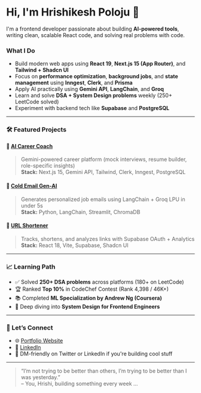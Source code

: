 # Hi, I'm Hrishikesh Poloju 👋

I'm a frontend developer passionate about building **AI-powered tools**, writing clean, scalable React code, and solving real problems with code.

### What I Do
-  Build modern web apps using **React 19**, **Next.js 15 (App Router)**, and **Tailwind + Shadcn UI**
-  Focus on **performance optimization**, **background jobs**, and **state management** using **Inngest**, **Clerk**, and **Prisma**
-  Apply AI practically using **Gemini API**, **LangChain**, and **Groq**
-  Learn and solve **DSA + System Design problems** weekly (250+ LeetCode solved)
-  Experiment with backend tech like **Supabase** and **PostgreSQL**

---

### 🛠️ Featured Projects

#### 🔹 [AI Career Coach](https://ai-career-coach-mu.vercel.app/)
> Gemini-powered career platform (mock interviews, resume builder, role-specific insights)  
**Stack:** Next.js 15, Gemini API, Tailwind, Clerk, Inngest, PostgreSQL

#### 🔹 [Cold Email Gen-AI](https://github.com/HrishikeshPoloju/cold-email-gen-ai)
> Generates personalized job emails using LangChain + Groq LPU in under 5s  
**Stack:** Python, LangChain, Streamlit, ChromaDB

#### 🔹 [URL Shortener](https://github.com/HrishikeshPoloju/URL-SHORTNER)
> Tracks, shortens, and analyzes links with Supabase OAuth + Analytics  
**Stack:** React 18, Vite, Supabase, Shadcn UI

---

### 📈 Learning Path

- ✅ Solved **250+ DSA problems** across platforms (180+ on LeetCode)
- 🏆 Ranked **Top 10%** in CodeChef Contest (Rank 4,398 / 46K+)
- 📚 Completed **ML Specialization by Andrew Ng (Coursera)**
- 🔧 Deep diving into **System Design for Frontend Engineers**

---

### 🔗 Let’s Connect

- 🌐 [Portfolio Website](https://ai-career-coach-mu.vercel.app/)
- 💼 [LinkedIn](https://linkedin.com/in/hrishikesh-poloju-731a45257/)
- 💌 DM-friendly on Twitter or LinkedIn if you're building cool stuff

---

> “I’m not trying to be better than others, I’m trying to be better than I was yesterday.”  
> – You, Hrishi, building something every week ...

